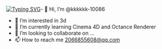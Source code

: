 <a href="https://git.io/typing-svg"><img src="https://readme-typing-svg.demolab.com?font=Fira+Code&weight=500&size=30&duration=2000&pause=1000&color=F7C81D&background=FFFFFF00&center=%E7%9C%9F&vCenter=%E7%9C%9F&width=800&lines=Hello+I+am+kkkkkk%2Cfrom+Guangdong%2CChina" alt="Typing SVG" /></a>- 
👋 Hi, I’m @kkkkkk-10086
- 👀 I’m interested in 3d
- 🌱 I’m currently learning Cinema 4D and Octance Renderer
- 💞️ I’m looking to collaborate on ...
- 📫 How to reach me 2066855608@qq.com

<!---
kkkkkk-10086/kkkkkk-10086 is a ✨ special ✨ repository because its `README.md` (this file) appears on your GitHub profile.
You can click the Preview link to take a look at your changes.
--->
